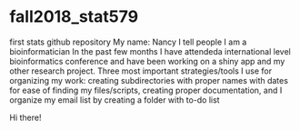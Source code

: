 # fall2018_stat579
first stats github repository
   My name: Nancy 
   I tell people I am a bioinformatician
   In the past few months I have attendeda international level bioinformatics conference and have been working on a shiny app and my other    research project. Three most important strategies/tools I use for organizing my work: creating subdirectories with proper names with      dates for ease of finding my files/scripts, creating proper documentation, and I organize my email list by creating a folder with to-do    list

Hi there!
